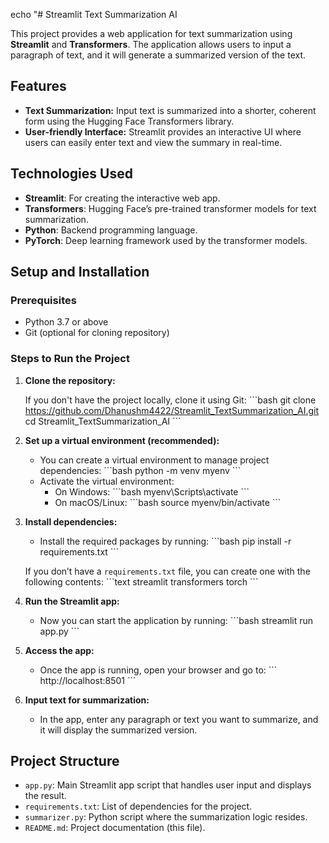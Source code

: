 echo "# Streamlit Text Summarization AI

This project provides a web application for text summarization using **Streamlit** and **Transformers**. The application allows users to input a paragraph of text, and it will generate a summarized version of the text.

## Features
- **Text Summarization:** Input text is summarized into a shorter, coherent form using the Hugging Face Transformers library.
- **User-friendly Interface:** Streamlit provides an interactive UI where users can easily enter text and view the summary in real-time.

## Technologies Used
- **Streamlit**: For creating the interactive web app.
- **Transformers**: Hugging Face’s pre-trained transformer models for text summarization.
- **Python**: Backend programming language.
- **PyTorch**: Deep learning framework used by the transformer models.

## Setup and Installation

### Prerequisites
- Python 3.7 or above
- Git (optional for cloning repository)

### Steps to Run the Project

1. **Clone the repository:**

   If you don't have the project locally, clone it using Git:
   \`\`\`bash
   git clone https://github.com/Dhanushm4422/Streamlit_TextSummarization_AI.git
   cd Streamlit_TextSummarization_AI
   \`\`\`

2. **Set up a virtual environment (recommended):**
   - You can create a virtual environment to manage project dependencies:
   \`\`\`bash
   python -m venv myenv
   \`\`\`
   - Activate the virtual environment:
     - On Windows:
       \`\`\`bash
       myenv\Scripts\activate
       \`\`\`
     - On macOS/Linux:
       \`\`\`bash
       source myenv/bin/activate
       \`\`\`

3. **Install dependencies:**
   - Install the required packages by running:
   \`\`\`bash
   pip install -r requirements.txt
   \`\`\`

   If you don’t have a `requirements.txt` file, you can create one with the following contents:
   \`\`\`text
   streamlit
   transformers
   torch
   \`\`\`

4. **Run the Streamlit app:**
   - Now you can start the application by running:
   \`\`\`bash
   streamlit run app.py
   \`\`\`

5. **Access the app:**
   - Once the app is running, open your browser and go to:
     \`\`\`
     http://localhost:8501
     \`\`\`

6. **Input text for summarization:**
   - In the app, enter any paragraph or text you want to summarize, and it will display the summarized version.

## Project Structure

- `app.py`: Main Streamlit app script that handles user input and displays the result.
- `requirements.txt`: List of dependencies for the project.
- `summarizer.py`: Python script where the summarization logic resides.
- `README.md`: Project documentation (this file).


